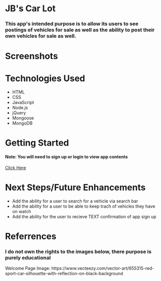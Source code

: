 <h1>JB's Car Lot</h1>
<h3>This app's intended purpose is to allow its users to see postings of vehicles for sale as well as the ability to post their own vehicles for sale as well.</h3>

<h1>Screenshots</h1>

<h1>Technologies Used</h1>
<ul>
    <li>HTML</li>
    <li>CSS</li>
    <li>JavaScript</li>
    <li>Node.js</li>
    <li>jQuery</li>
    <li>Mongoose</li>
    <li>MongoDB</li>
</ul>

<h1>Getting Started</h1>
<h4>Note: You will need to sign up or login to view app contents</h4>
<a href="https://jbs-car-lot.herokuapp.com">Click Here</a>

<h1>Next Steps/Future Enhancements</h1>
<ul>
    <li>Add the ability for a user to search for a vehicle via search bar</li>
    <li>Add the ability for a user to be able to keep trach of vehicles they have on watch</li>
    <li>Add the ability for the user to recieve TEXT confirmation of app sign up</li>
</ul>

<h1>Referrences</h1>
<h3>I do not own the rights to the images below, there purpose is purely educational</h3>
<p>Welcome Page Image: https://www.vecteezy.com/vector-art/655315-red-sport-car-silhouette-with-reflection-on-black-background</p>